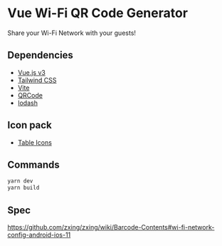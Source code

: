 # Vue Wi-Fi QR Code Generator

Share your Wi-Fi Network with your guests!

## Dependencies

- [Vue.js v3](https://v3.vuejs.org/)
- [Tailwind CSS](https://tailwindcss.com/)
- [Vite](https://github.com/vitejs/vite)
- [QRCode](https://github.com/soldair/node-qrcode)
- [lodash](https://lodash.com/)

## Icon pack
- [Table Icons](https://tablericons.com/)

## Commands

```sh
yarn dev
yarn build
```

## Spec

https://github.com/zxing/zxing/wiki/Barcode-Contents#wi-fi-network-config-android-ios-11